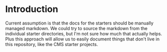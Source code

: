 # Introduction

Current assumption is that the docs for the starters should be manually managed markdown. We could try to source the markdown from the individual starter directories, but I'm not sure how much that actually helps. Plus this approach will allow us to easily document things that don't live in this repository, like the CMS starter projects.
